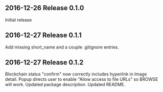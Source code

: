 ## 2016-12-26  Release 0.1.0

Initial release

## 2016-12-27  Release 0.1.1

Add missing short_name and a couple .gitignore entries.

## 2016-12-27  Release 0.1.2

Blockchain status "confirm" now correctly includes hyperlink in Image detail.
Popup directs user to enable "Allow access to file URLs" so BROWSE will work.
Updated package description.
Updated README.
